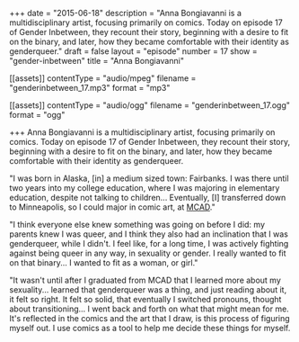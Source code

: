 +++
date = "2015-06-18"
description = "Anna Bongiavanni is a multidisciplinary artist, focusing primarily on comics. Today on episode 17 of Gender Inbetween, they recount their story, beginning with a desire to fit on the binary, and later, how they became comfortable with their identity as genderqueer."
draft = false
layout = "episode"
number = 17
show = "gender-inbetween"
title = "Anna Bongiavanni"

[[assets]]
  contentType = "audio/mpeg"
  filename = "genderinbetween_17.mp3"
  format = "mp3"

[[assets]]
  contentType = "audio/ogg"
  filename = "genderinbetween_17.ogg"
  format = "ogg"

+++
Anna Bongiavanni is a multidisciplinary artist, focusing primarily on comics. Today on episode 17 of Gender Inbetween, they recount their story, beginning with a desire to fit on the binary, and later, how they became comfortable with their identity as genderqueer.

"I was born in Alaska, [in] a medium sized town: Fairbanks. I was there until two years into my college education, where I was majoring in elementary education, despite not talking to children... Eventually, [I] transferred down to Minneapolis, so I could major in comic art, at [MCAD](http://mcad.edu)."

"I think everyone else knew something was going on before I did: my parents knew I was queer, and I think they also had an inclination that I was genderqueer, while I didn't. I feel like, for a long time, I was actively fighting against being queer in any way, in sexuality or gender. I really wanted to fit on that binary... I wanted to fit as a woman, or girl."

"It wasn't until after I graduated from MCAD that I learned more about my sexuality... learned that genderqueer was a thing, and just reading about it, it felt so right. It felt so solid, that eventually I switched pronouns, thought about transitioning... I went back and forth on what that might mean for me. It's reflected in the comics and the art that I draw, is this process of figuring myself out. I use comics as a tool to help me decide these things for myself.